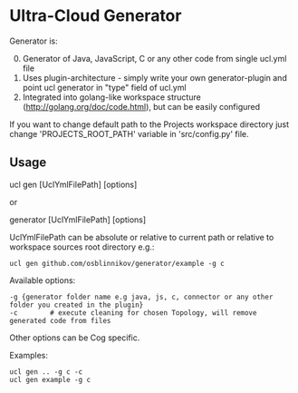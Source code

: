 Ultra-Cloud Generator
=====

Generator is:

0. Generator of Java, JavaScript, C or any other code from single ucl.yml file
1. Uses plugin-architecture - simply write your own generator-plugin and point ucl generator in "type" field of ucl.yml
2. Integrated into golang-like workspace structure (http://golang.org/doc/code.html), but can be easily configured

If you want to change default path to the Projects workspace directory just change 'PROJECTS_ROOT_PATH' variable in 'src/config.py' file. 

Usage
---

ucl gen [UclYmlFilePath] [options]

or 

generator [UclYmlFilePath] [options]

UclYmlFilePath can be absolute or relative to current path or 
relative to workspace sources root directory e.g.:

    ucl gen github.com/osblinnikov/generator/example -g c

Available options:

    -g {generator folder name e.g java, js, c, connector or any other folder you created in the plugin}
    -c        # execute cleaning for chosen Topology, will remove generated code from files

Other options can be Cog specific.

Examples:

    ucl gen .. -g c -c
    ucl gen example -g c

